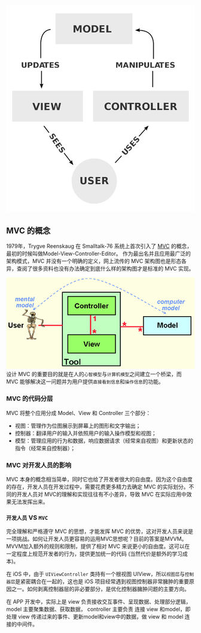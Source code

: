 ![MVC](/Architecture/1024px-MVC-Process.png)  
## MVC 的概念

1979年，Trygve Reenskaug 在 Smalltalk-76 系统上首次引入了 [MVC](https://en.wikipedia.org/wiki/Model–view–controller) 的概念，最初的时候叫做Model-View-Controller-Editor。 作为最出名并且应用最广泛的架构模式，MVC 并没有一个明确的定义，网上流传的 MVC 架构图也是形态各异，查阅了很多资料也没有办法确定到底什么样的架构图才是标准的 MVC 实现。  

![MVC](/Architecture/MVC-1979.jpg)  
设计 MVC 的重要目的就是在人的`心智模型`与`计算机模型`之间建立一个桥梁，而 MVC 能够解决这一问题并为用户提供`直接看到信息`和`操作信息`的功能。

### MVC 的代码分层
MVC 将整个应用分成 Model、View 和 Controller 三个部分：
- 视图：管理作为位图展示到屏幕上的图形和文字输出；
- 控制器：翻译用户的输入并依照用户的输入操作模型和视图；
- 模型：管理应用的行为和数据，响应数据请求（经常来自视图）和更新状态的指令（经常来自控制器）；

### MVC 对开发人员的影响  
MVC 本身的概念相当简单，同时它也给了开发者很大的自由度。因为这个自由度的存在，开发人员在开发过程中，需要花费更多精力去确定 MVC 的实际划分。不同的开发人员对 MVC的理解和实现往往有不小差异，导致 MVC 在实际应用中效果无法发挥出来。

### `开发人员` VS `MVC` 

完全理解和严格遵守 MVC 的思想，才能发挥 MVC 的优势，这对开发人员来说是一项挑战。如何让开发人员更容易的运用MVC思想呢？目前的答案是MVVM。 MVVM加入额外的规则和限制，提供了相对 MVC 来说更小的自由度。这可以在一定程度上规范开发者的行为，提供更加统一的代码 (当然代价是额外的学习成本)。

在 iOS 中，由于 `UIViewController` 类持有一个根视图 UIView，所以`视图层`与`控制器层`是紧密耦合在一起的，这也是 iOS 项目经常遇到视图控制器非常臃肿的重要原因之一。如何剥离控制器层的非必要部分，是优化控制器臃肿问题的主要方向。 

在 APP 开发中，实际上是 view 负责接收交互事件、呈现数据、处理部分逻辑，model 主要聚集数据、获取数据， controller 主要负责 连接 view 和model，即处理 view 传递过来的事件、更新model和view中的数据，做 view 和 model 连接的中间件。


